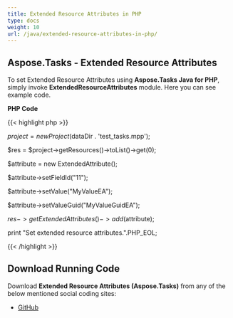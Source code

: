 ```yaml
---
title: Extended Resource Attributes in PHP
type: docs
weight: 10
url: /java/extended-resource-attributes-in-php/
---
```


## **Aspose.Tasks - Extended Resource Attributes**
To set Extended Resource Attributes using **Aspose.Tasks Java for PHP**, simply invoke **ExtendedResourceAttributes** module. Here you can see example code.

**PHP Code**

{{< highlight php >}}

$project = new Project($dataDir . 'test_tasks.mpp');

$res = $project->getResources()->toList()->get(0);

$attribute = new ExtendedAttribute();

$attribute->setFieldId("11");

$attribute->setValue("MyValueEA");

$attribute->setValueGuid("MyValueGuidEA");

$res->getExtendedAttributes()->add($attribute);

print "Set extended resource attributes.".PHP_EOL;


{{< /highlight >}}
## **Download Running Code**
Download **Extended Resource Attributes (Aspose.Tasks)** from any of the below mentioned social coding sites:

- [GitHub](https://github.com/aspose-tasks/Aspose.Tasks-for-Java/blob/master/Plugins/Aspose_Tasks_Java_for_PHP/src/aspose/tasks/WorkingWithResources/ExtendedResourceAttributes.php)
